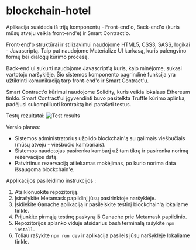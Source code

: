 # blockchain-hotel
Aplikacija susideda iš trijų komponentų - Front-end'o, Back-end'o (kuris mūsų atveju veikia front-end'e) ir Smart Contract'o.

Front-end'o struktūrai ir stilizavimui naudojome HTML5, CSS3, SASS, logikai - Javascriptą. Taip pat naudojome Materialize UI karkasą, kuris palengvino formų bei dialogų kūrimo procesą.

Back-end'ui sukurti naudojome Javascript'ą kuris, kaip minėjome, sukasi vartotojo naršyklėje. Šio sistemos komponento pagrindinė funkcija yra užtikrinti komunikaciją tarp front-end'o ir Smart Contract'u.

Smart Contract'o kūrimui naudojome Solidity, kuris veikia  lokalaus Ethereum tinklo. Smart Contract'ui įgyvendinti buvo pasitelkta Truffle kūrimo aplinka, padėjusi sukompiliuoti kontraktą bei parašyti testus.

Testų rezultatai:
![Test results](https://prnt.sc/w8ez1h)


Verslo planas:
- Sistemos administratorius užpildo blockchain'ą su galimais viešbučiais (mūsų atveju - viešbučio kambariais).
- Sistemos naudotojas pasirenka kambarį už tam tikrą ir pasirenka norimą rezervacijos datą.
- Patvirtinus rezervaciją atliekamas mokėjimas, po kurio norima data išsaugoma blockchain'e.

Applikacijos pasileidimo instrukcijos :
1) Atsiklonuokite repozitoriją.
2) Įsirašykite Metamask papildinį jūsų pasirinktoje naršyklėje.
3) Įsidiekite Ganache aplikaciją ir pasileiskite testinį blockchain'ą lokaliame tinkle.
4) Prijunkite pirmąją testinę paskyrą iš Ganache prie Metamask papildinio.
5) Repozitorijos aplanko viduje atsidarius bash terminalą rašykite `npm install`.
6) Toliau rašykite `npm run dev` ir aplikacija pasileis jūsų naršyklėje lokaliame tinkle.
